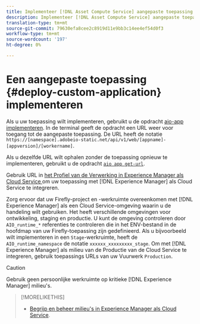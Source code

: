 ```yaml
---
title: Implementeer [!DNL Asset Compute Service] aangepaste toepassing.
description: Implementeer [!DNL Asset Compute Service] aangepaste toepassing.
translation-type: tm+mt
source-git-commit: 79630efa8cee2c8919d11e9bb3c14ee4ef54d0f3
workflow-type: tm+mt
source-wordcount: '197'
ht-degree: 0%

---
```



# Een aangepaste toepassing {#deploy-custom-application} implementeren

Als u uw toepassing wilt implementeren, gebruikt u de opdracht [aio-app implementeren](https://github.com/adobe/aio-cli#aio-appdeploy). In de terminal geeft de opdracht een URL weer voor toegang tot de aangepaste toepassing. De URL heeft de notatie `https://[namespace].adobeio-static.net/api/v1/web/[appname]-[appversion]/[workername]`.

Als u dezelfde URL wilt ophalen zonder de toepassing opnieuw te implementeren, gebruikt u de opdracht [`aio app get-url`](https://github.com/adobe/aio-cli#aio-appget-url-action).

Gebruik URL in [het Profiel van de Verwerking in Experience Manager als Cloud Service ](https://experienceleague.adobe.com/docs/experience-manager-cloud-service/assets/manage/asset-microservices-configure-and-use.html) om uw toepassing met [!DNL Experience Manager] als Cloud Service te integreren.

Zorg ervoor dat uw Firefly-project en -werkruimte overeenkomen met [!DNL Experience Manager] als een Cloud Service-omgeving waarin u de handeling wilt gebruiken. Het heeft verschillende omgevingen voor ontwikkeling, staging en productie. U kunt de omgeving controleren door `AIO_runtime_*` referenties te controleren die in het ENV-bestand in de hoofdmap van uw Firefly-toepassing zijn gedefinieerd. Als u bijvoorbeeld wilt implementeren in een `Stage`-werkruimte, heeft de `AIO_runtime_namespace` de notatie `xxxxxx_xxxxxxxxx_stage`. Om met [!DNL Experience Manager] als milieu van de Productie van de Cloud Service te integreren, gebruik toepassings URLs van uw Vuurwerk `Production`.

>[!CAUTION]
>
>Gebruik geen persoonlijke werkruimte op kritieke [!DNL Experience Manager] milieu&#39;s.

>[!MORELIKETHIS]
>
>* [Begrijp en beheer milieu&#39;s in Experience Manager als Cloud Service](https://experienceleague.adobe.com/docs/experience-manager-cloud-service/implementing/using-cloud-manager/manage-environments.html).

